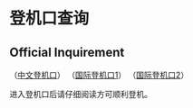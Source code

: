 # 登机口查询
## Official Inquirement

（[中文登机口](https://云机场.com)）
（[国际登机口1](https://hiclouda.com)）
（[国际登机口2](https://hicloude.com)）

进入登机口后请仔细阅读方可顺利登机。
